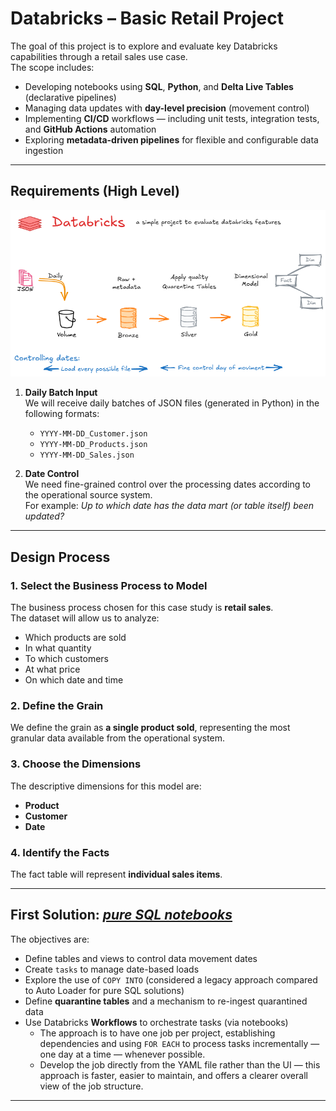 # Databricks – Basic Retail Project

The goal of this project is to explore and evaluate key Databricks capabilities through a retail sales use case.  
The scope includes:

- Developing notebooks using **SQL**, **Python**, and **Delta Live Tables** (declarative pipelines)  
- Managing data updates with **day-level precision** (movement control)  
- Implementing **CI/CD** workflows — including unit tests, integration tests, and **GitHub Actions** automation  
- Exploring **metadata-driven pipelines** for flexible and configurable data ingestion

---

## Requirements (High Level)

![Requirements Diagram](excalidraw/requirements.png)

1. **Daily Batch Input**  
   We will receive daily batches of JSON files (generated in Python) in the following formats:
   - `YYYY-MM-DD_Customer.json`
   - `YYYY-MM-DD_Products.json`
   - `YYYY-MM-DD_Sales.json`

2. **Date Control**  
   We need fine-grained control over the processing dates according to the operational source system.  
   For example: *Up to which date has the data mart (or table itself) been updated?*

---

## Design Process

### 1. Select the Business Process to Model
The business process chosen for this case study is **retail sales**.  
The dataset will allow us to analyze:
- Which products are sold
- In what quantity
- To which customers
- At what price
- On which date and time

### 2. Define the Grain
We define the grain as **a single product sold**, representing the most granular data available from the operational system.

### 3. Choose the Dimensions
The descriptive dimensions for this model are:
- **Product**
- **Customer**
- **Date**

### 4. Identify the Facts
The fact table will represent **individual sales items**.

---

## First Solution: [*pure SQL notebooks*](First_solution.md)

The objectives are:

- Define tables and views to control data movement dates  
- Create `tasks` to manage date-based loads  
- Explore the use of `COPY INTO` (considered a legacy approach compared to Auto Loader for pure SQL solutions)  
- Define **quarantine tables** and a mechanism to re-ingest quarantined data  
- Use Databricks **Workflows** to orchestrate tasks (via notebooks)  
  - The approach is to have one job per project, establishing dependencies and using ```FOR EACH``` to process tasks incrementally — one day at a time — whenever possible.
  - Develop the job directly from the YAML file rather than the UI — this approach is faster, easier to maintain, and offers a clearer overall view of the job structure.

---


